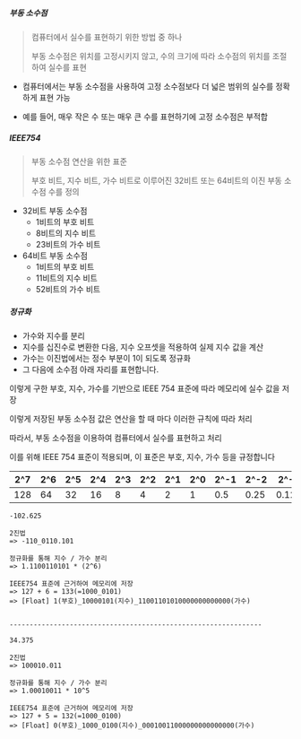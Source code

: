 ##### 부동 소수점

> 컴퓨터에서 실수를 표현하기 위한 방법 중 하나
>
> 부동 소수점은 위치를 고정시키지 않고, 수의 크기에 따라 소수점의 위치를 조절하여 실수를 표현

- 컴퓨터에서는 부동 소수점을 사용하여 고정 소수점보다 더 넓은 범위의 실수를 정확하게 표현 가능

- 예를 들어, 매우 작은 수 또는 매우 큰 수를 표현하기에 고정 소수점은 부적합



##### IEEE754

> 부동 소수점 연산을 위한 표준
>
> 부호 비트, 지수 비트, 가수 비트로 이루어진 32비트 또는 64비트의 이진 부동 소수점 수를 정의

- 32비트 부동 소수점
  - 1비트의 부호 비트 
  - 8비트의 지수 비트
  - 23비트의 가수 비트
- 64비트 부동 소수점
  - 1비트의 부호 비트
  - 11비트의 지수 비트
  - 52비트의 가수 비트



##### 정규화

- 가수와 지수를 분리
- 지수를 십진수로 변환한 다음, 지수 오프셋을 적용하여 실제 지수 값을 계산
- 가수는 이진법에서는 정수 부분이 1이 되도록 정규화
- 그 다음에 소수점 아래 자리를 표현합니다.



이렇게 구한 부호, 지수, 가수를 기반으로 IEEE 754 표준에 따라 메모리에 실수 값을 저장

이렇게 저장된 부동 소수점 값은 연산을 할 때 마다 이러한 규칙에 따라 처리

따라서, 부동 소수점을 이용하여 컴퓨터에서 실수를 표현하고 처리

이를 위해 IEEE 754 표준이 적용되며, 이 표준은 부호, 지수, 가수 등을 규정합니다



| 2^7  | 2^6  | 2^5  | 2^4  | 2^3  | 2^2  | 2^1  | 2^0  | 2^-1 | 2^-2 | 2^-3  |
| ---- | ---- | ---- | ---- | ---- | ---- | ---- | ---- | ---- | ---- | ----- |
| 128  | 64   | 32   | 16   | 8    | 4    | 2    | 1    | 0.5  | 0.25 | 0.125 |

```
-102.625

2진법
=> -110_0110.101

정규화를 통해 지수 / 가수 분리 
=> 1.1100110101 * (2^6)

IEEE754 표준에 근거하여 메모리에 저장
=> 127 + 6 = 133(=1000_0101)
=> [Float] 1(부호)_10000101(지수)_11001101010000000000000(가수)


---------------------------------------------------------------

34.375

2진법
=> 100010.011

정규화를 통해 지수 / 가수 분리
=> 1.00010011 * 10^5

IEEE754 표준에 근거하여 메모리에 저장
=> 127 + 5 = 132(=1000_0100)
=> [Float] 0(부호)_1000_0100(지수)_00010011000000000000000(가수)
```

